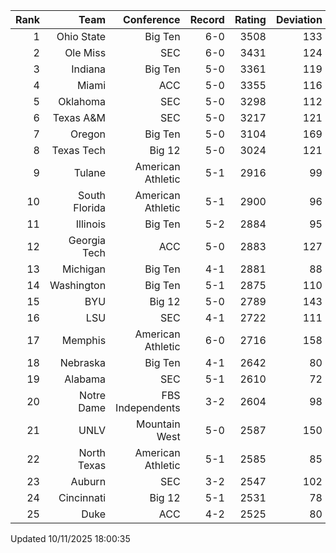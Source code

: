 | Rank  | Team                 | Conference           | Record   | Rating | Deviation |
| ---:  | ---:                 | ---:                 | ---:     | ---:   | ---:      |
| 1     | Ohio State           | Big Ten              | 6-0      | 3508   | 133       |
| 2     | Ole Miss             | SEC                  | 6-0      | 3431   | 124       |
| 3     | Indiana              | Big Ten              | 5-0      | 3361   | 119       |
| 4     | Miami                | ACC                  | 5-0      | 3355   | 116       |
| 5     | Oklahoma             | SEC                  | 5-0      | 3298   | 112       |
| 6     | Texas A&M            | SEC                  | 5-0      | 3217   | 121       |
| 7     | Oregon               | Big Ten              | 5-0      | 3104   | 169       |
| 8     | Texas Tech           | Big 12               | 5-0      | 3024   | 121       |
| 9     | Tulane               | American Athletic    | 5-1      | 2916   | 99        |
| 10    | South Florida        | American Athletic    | 5-1      | 2900   | 96        |
| 11    | Illinois             | Big Ten              | 5-2      | 2884   | 95        |
| 12    | Georgia Tech         | ACC                  | 5-0      | 2883   | 127       |
| 13    | Michigan             | Big Ten              | 4-1      | 2881   | 88        |
| 14    | Washington           | Big Ten              | 5-1      | 2875   | 110       |
| 15    | BYU                  | Big 12               | 5-0      | 2789   | 143       |
| 16    | LSU                  | SEC                  | 4-1      | 2722   | 111       |
| 17    | Memphis              | American Athletic    | 6-0      | 2716   | 158       |
| 18    | Nebraska             | Big Ten              | 4-1      | 2642   | 80        |
| 19    | Alabama              | SEC                  | 5-1      | 2610   | 72        |
| 20    | Notre Dame           | FBS Independents     | 3-2      | 2604   | 98        |
| 21    | UNLV                 | Mountain West        | 5-0      | 2587   | 150       |
| 22    | North Texas          | American Athletic    | 5-1      | 2585   | 85        |
| 23    | Auburn               | SEC                  | 3-2      | 2547   | 102       |
| 24    | Cincinnati           | Big 12               | 5-1      | 2531   | 78        |
| 25    | Duke                 | ACC                  | 4-2      | 2525   | 80        |

Updated 10/11/2025 18:00:35
